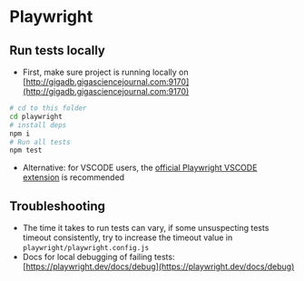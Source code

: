 # Playwright

## Run tests locally

- First, make sure project is running locally on [http://gigadb.gigasciencejournal.com:9170](http://gigadb.gigasciencejournal.com:9170)

```sh
# cd to this folder
cd playwright
# install deps
npm i
# Run all tests
npm test
```

- Alternative: for VSCODE users, the [official Playwright VSCODE extension](https://playwright.dev/docs/getting-started-vscode) is recommended

## Troubleshooting

- The time it takes to run tests can vary, if some unsuspecting tests timeout consistently, try to increase the timeout value in `playwright/playwright.config.js`
- Docs for local debugging of failing tests: [https://playwright.dev/docs/debug](https://playwright.dev/docs/debug)